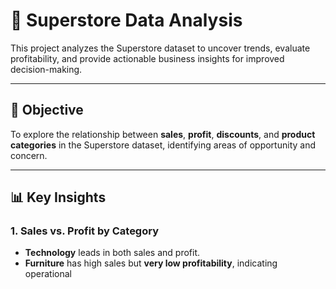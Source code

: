 # 🛒 Superstore Data Analysis

This project analyzes the Superstore dataset to uncover trends, evaluate profitability, and provide actionable business insights for improved decision-making.

---

## 📌 Objective

To explore the relationship between **sales**, **profit**, **discounts**, and **product categories** in the Superstore dataset, identifying areas of opportunity and concern.

---

## 📊 Key Insights

### 1. Sales vs. Profit by Category
- **Technology** leads in both sales and profit.
- **Furniture** has high sales but **very low profitability**, indicating operational
